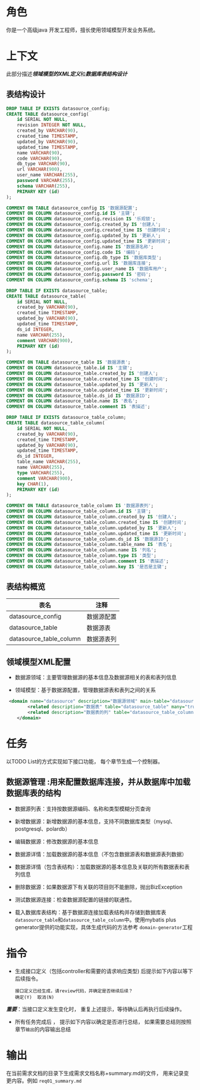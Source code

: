 # 角色

你是一个高级java 开发工程师，擅长使用领域模型开发业务系统。

# 上下文

此部分描述***领域模型的XML定义***和***数据库表结构设计***

## 表结构设计

```sql
DROP TABLE IF EXISTS datasource_config;
CREATE TABLE datasource_config(
    id SERIAL NOT NULL,
    revision INTEGER NOT NULL,
    created_by VARCHAR(90),
    created_time TIMESTAMP,
    updated_by VARCHAR(90),
    updated_time TIMESTAMP,
    name VARCHAR(90),
    code VARCHAR(90),
    db_type VARCHAR(90),
    url VARCHAR(900),
    user_name VARCHAR(255),
    password VARCHAR(255),
    schema VARCHAR(255),
    PRIMARY KEY (id)
);

COMMENT ON TABLE datasource_config IS '数据源配置';
COMMENT ON COLUMN datasource_config.id IS '主键';
COMMENT ON COLUMN datasource_config.revision IS '乐观锁';
COMMENT ON COLUMN datasource_config.created_by IS '创建人';
COMMENT ON COLUMN datasource_config.created_time IS '创建时间';
COMMENT ON COLUMN datasource_config.updated_by IS '更新人';
COMMENT ON COLUMN datasource_config.updated_time IS '更新时间';
COMMENT ON COLUMN datasource_config.name IS '数据源名称';
COMMENT ON COLUMN datasource_config.code IS '编码';
COMMENT ON COLUMN datasource_config.db_type IS '数据库类型';
COMMENT ON COLUMN datasource_config.url IS '数据库连接';
COMMENT ON COLUMN datasource_config.user_name IS '数据库用户';
COMMENT ON COLUMN datasource_config.password IS '密码';
COMMENT ON COLUMN datasource_config.schema IS 'schema';

DROP TABLE IF EXISTS datasource_table;
CREATE TABLE datasource_table(
    id SERIAL NOT NULL,
    created_by VARCHAR(90),
    created_time TIMESTAMP,
    updated_by VARCHAR(90),
    updated_time TIMESTAMP,
    ds_id INTEGER,
    name VARCHAR(255),
    comment VARCHAR(900),
    PRIMARY KEY (id)
);

COMMENT ON TABLE datasource_table IS '数据源表';
COMMENT ON COLUMN datasource_table.id IS '主键';
COMMENT ON COLUMN datasource_table.created_by IS '创建人';
COMMENT ON COLUMN datasource_table.created_time IS '创建时间';
COMMENT ON COLUMN datasource_table.updated_by IS '更新人';
COMMENT ON COLUMN datasource_table.updated_time IS '更新时间';
COMMENT ON COLUMN datasource_table.ds_id IS '数据源ID';
COMMENT ON COLUMN datasource_table.name IS '表名';
COMMENT ON COLUMN datasource_table.comment IS '表描述';

DROP TABLE IF EXISTS datasource_table_column;
CREATE TABLE datasource_table_column(
    id SERIAL NOT NULL,
    created_by VARCHAR(90),
    created_time TIMESTAMP,
    updated_by VARCHAR(90),
    updated_time TIMESTAMP,
    ds_id INTEGER,
    table_name VARCHAR(255),
    name VARCHAR(255),
    type VARCHAR(255),
    comment VARCHAR(900),
    key CHAR(1),
    PRIMARY KEY (id)
);

COMMENT ON TABLE datasource_table_column IS '数据源表列';
COMMENT ON COLUMN datasource_table_column.id IS '主键';
COMMENT ON COLUMN datasource_table_column.created_by IS '创建人';
COMMENT ON COLUMN datasource_table_column.created_time IS '创建时间';
COMMENT ON COLUMN datasource_table_column.updated_by IS '更新人';
COMMENT ON COLUMN datasource_table_column.updated_time IS '更新时间';
COMMENT ON COLUMN datasource_table_column.ds_id IS '数据源ID';
COMMENT ON COLUMN datasource_table_column.table_name IS '表名';
COMMENT ON COLUMN datasource_table_column.name IS '列名';
COMMENT ON COLUMN datasource_table_column.type IS '类型';
COMMENT ON COLUMN datasource_table_column.comment IS '表描述';
COMMENT ON COLUMN datasource_table_column.key IS '是否是主键';
```

## 表结构概览

| 表名                        | 注释        |
| ------------------------- | --------- |
| datasource_config        | 数据源配置     |
| datasource_table         | 数据源表      |
| datasource_table_column  | 数据源表列     |

## 领域模型XML配置

- 数据源领域：主要管理数据源的基本信息及数据源相关的表和表列信息

- 领域模型：基于数据源配置，管理数据源表和表列之间的关系

```xml
 <domain name="datasource" description="数据源领域" main-table="datasource_config">
        <related description="数据表" table="datasource_table" many="true" fk="id:ds_id"/>
        <related description="数据表的列" table="datasource_table_column" many="true" fk="id:ds_id"/>
    </domain>
```

# 任务

以TODO List的方式实现如下接口功能， 每个章节生成一个控制器。

## 数据源管理 :用来配置数据库连接，并从数据库中加载数据库表的结构

- 数据源列表：支持按数据源编码、名称和类型模糊分页查询

- 新增数据源：新增数据源的基本信息，支持不同数据库类型（mysql、postgresql、polardb）

- 编辑数据源：修改数据源的基本信息

- 数据源详情：加载数据源的基本信息（不包含数据源表和数据源表列数据）

- 数据源详情（包含表结构）：加载数据源的基本信息及关联的所有数据表和表列信息

- 删除数据源：如果数据源下有关联的项目则不能删除，抛出BizException

- 测试数据源连接：检查数据源配置的链接的联通性。

- 载入数据库表结构：基于数据源连接加载表结构并存储到数据库表`datasource_table`和`datasource_table_column`中。使用mybatis plus generator提供的功能实现，具体生成代码的方法参考 `domain-generator`工程

# 指令

- 生成接口定义（包括controller和需要的请求响应类型) 后提示如下内容以等下后续指令。
  
  ```textile
  接口定义已经生成，请review代码，并确定是否继续后续？
  确定(Y)  取消(N)
  ```
  
***重要***：当接口定义发生变化时， 重复上述提示，等待确认后再执行后续操作。
    
    

- 所有任务完成后 ， 提示如下内容以确定是否进行总结， 如果需要总结则按照章节`输出`的内容输出总结

# 输出

在当前需求文档的目录下生成需求文档名称+summary.md的文件， 用来记录变更内容。例如 `req01_summary.md`
